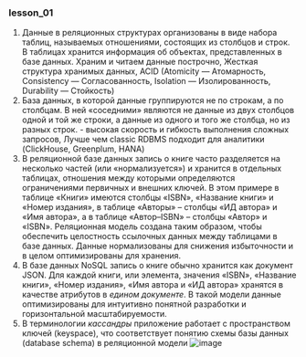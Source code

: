 ### lesson_01

1. Данные в реляционных структурах организованы в виде набора таблиц, называемых отношениями, состоящих из столбцов и строк. В таблицах хранится информация об объектах, представленных в базе данных. Храним и читаем данные построчно, Жесткая структура хранимых данных, ACID (Atomicity — Атомарность, Consistency — Согласованность,
Isolation — Изолированность, Durability — Стойкость)
2. База данных, в которой данные группируются не по строкам, а по столбцам. В ней «соседними» являются не данные из двух столбцов одной и той же строки, а данные из одного и того же столбца, но из разных строк. - высокая скорость и гибкость выполнения сложных запросов, Лучше чем classic RDBMS подходит для аналитики (ClickHouse, Greenplum, HANA)
3. В реляционной базе данных запись о книге часто разделяется на несколько частей (или «нормализуется») и хранится в отдельных таблицах, отношения между которыми определяются ограничениями первичных и внешних ключей. В этом примере в таблице «Книги» имеются столбцы «ISBN», «Название книги» и «Номер издания», в таблице «Авторы» – столбцы «ИД автора» и «Имя автора», а в таблице «Автор–ISBN» – столбцы «Автор» и «ISBN». Реляционная модель создана таким образом, чтобы обеспечить целостность ссылочных данных между таблицами в базе данных. Данные нормализованы для снижения избыточности и в целом оптимизированы для хранения.
4. В базе данных NoSQL запись о книге обычно хранится как документ JSON. Для каждой книги, или элемента, значения «ISBN», «Название книги», «Номер издания», «Имя автора и «ИД автора» хранятся в качестве атрибутов в *едином документе*. В такой модели данные оптимизированы для интуитивно понятной разработки и горизонтальной масштабируемости.
5. В терминологии *кассандры* приложение работает с пространством ключей (keyspace), что соответствует понятию схемы базы данных (database schema) в реляционной модели ![image](https://github.com/AbdullaevG/MADE_3_Big_Data_ML/assets/53749894/67f97bac-5371-4e9c-a471-588b9ccd4efb)

